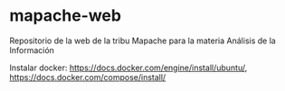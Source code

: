 # mapache-web
Repositorio de la web de la tribu Mapache para la materia Análisis de la Información

Instalar docker:
https://docs.docker.com/engine/install/ubuntu/, https://docs.docker.com/compose/install/
